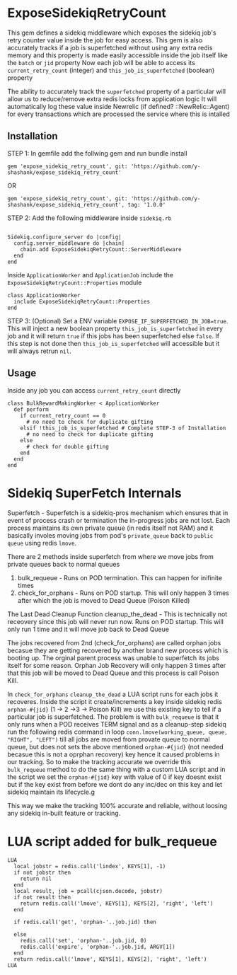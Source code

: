 # ExposeSidekiqRetryCount

This gem defines a sidekiq middleware which exposes the sidekiq job's retry counter value inside the job for easy access.
This gem is also accurately tracks if a job is superfetched without using any extra redis memory and this property is made easily accessible inside the job itself like the `batch` or `jid` property
Now each job will be able to access its `current_retry_count` (integer) and `this_job_is_superfetched` (boolean) property

The ability to accurately track the `superfetched` property of a particular will allow us to reduce/remove extra redis locks from application logic
It will automatically log these value inside Newrelic (if defined? ::NewRelic::Agent) for every transactions which are processed the service where this is intalled

## Installation

STEP 1: In gemfile add the follwing gem and run bundle install

```
gem 'expose_sidekiq_retry_count', git: 'https://github.com/y-shashank/expose_sidekiq_retry_count'
```
OR
```
gem 'expose_sidekiq_retry_count', git: 'https://github.com/y-shashank/expose_sidekiq_retry_count', tag: '1.0.0'
```


STEP 2: Add the following middleware inside `sidekiq.rb`

```

Sidekiq.configure_server do |config|
  config.server_middleware do |chain|
    chain.add ExposeSidekiqRetryCount::ServerMiddleware
  end
end

```

Inside `ApplicationWorker` and `ApplicationJob` include the `ExposeSidekiqRetryCount::Properties` module

```
class ApplicationWorker
  include ExposeSidekiqRetryCount::Properties
end
```

STEP 3: (Optional) Set a ENV variable `EXPOSE_IF_SUPERFETCHED_IN_JOB=true`. This will inject a new boolean property `this_job_is_superfetched` in every job and it will return `true` if this jobs has been superfetched else `false`. If this step is not done then `this_job_is_superfetched` will accessible but it will always retrun `nil`.


## Usage

Inside any job you can access `current_retry_count` directly

```
class BulkRewardMakingWorker < ApplicationWorker
  def perform
    if current_retry_count == 0
      # no need to check for duplicate gifting
    elsif !this_job_is_superfetched # Complete STEP-3 of Installation
      # no need to check for duplicate gifting
    else
      # check for double gifting
    end
  end
end
```

# Sidekiq SuperFetch Internals

Superfetch - Superfetch is a sidekiq-pros mechanism which ensures that in event of process crash or termination the in-progress jobs are not lost. Each process maintains its own private queue (in redis itself not RAM) and it basically involes moving jobs from pod's `private_queue` back to `public queue` using redis `lmove`. 

There are 2 methods inside superfetch from where we move jobs from private queues back to normal queues
1. bulk_requeue      - Runs on POD termination. This can happen for inifinite times
2. check_for_orphans - Runs on POD startup. This will only happen 3 times after which the job is moved to Dead Queue (Poison Killed)

The Last Dead Cleanup Function
cleanup_the_dead  - This is technically not receovery since this job will never run now. Runs on POD startup. This will only run 1 time and it will move job back to Dead Queue

The jobs recovered from 2nd (check_for_orphans) are called orphan jobs becasue they are getting recovered by another brand new process which is booting up. The orginal parent process was unable to superfetch its jobs itself for some reason.
Orphan Job Recovery will only happen 3 times after that this job will be moved to Dead Queue and this process is call Poison Kill.

In `check_for_orphans` `cleanup_the_dead` a LUA script runs for each jobs it recoveres. Inside the script it create/increments a key inside sidekiq redis `orphan-#{jid}` (1 -> 2 ->3 -> Poison Kill) we use this existing key to tell if a particular job is superfetched. The problem is with `bulk_requeue` is that it only runs when a POD receives TERM signal and as a cleanup-step sidekiq run the following redis command in loop `conn.lmove(working_queue, queue, "RIGHT", "LEFT")` till all jobs are moved from provate queue to normal queue, but does not sets the above mentioned `orphan-#{jid}` (not needed becasue this is not a oprphan recovery) key hence it caused problems in our tracking. 
So to make the tracking accurate we override this `bulk_requeue` method to do the same thing with a custom LUA script and in the script we set the `orphan-#{jid}` key with value of 0 if key doesnt exist but if the key exist from before we dont do any inc/dec on this key and let sidekiq maintain its lifecycle.g

This way we make the tracking 100% accurate and reliable, without loosing any sidekiq in-built feature or tracking.

# LUA script added for bulk_requeue

```
LUA
  local jobstr = redis.call('lindex', KEYS[1], -1)
  if not jobstr then
    return nil
  end
  local result, job = pcall(cjson.decode, jobstr)
  if not result then
    return redis.call('lmove', KEYS[1], KEYS[2], 'right', 'left')
  end

  if redis.call('get', 'orphan-'..job.jid) then

  else
    redis.call('set', 'orphan-'..job.jid, 0)
    redis.call('expire', 'orphan-'..job.jid, ARGV[1])
  end
  return redis.call('lmove', KEYS[1], KEYS[2], 'right', 'left')
LUA
```
